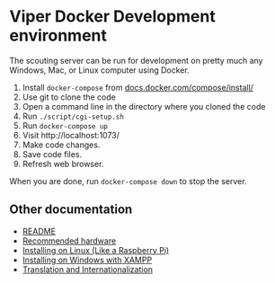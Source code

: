 # Viper Docker Development environment

The scouting server can be run for development on pretty much any Windows, Mac, or Linux computer using Docker.

1. Install `docker-compose` from [docs.docker.com/compose/install/](https://docs.docker.com/compose/install/)
1. Use git to clone the code
1. Open a command line in the directory where you cloned the code
1. Run `./script/cgi-setup.sh`
1. Run `docker-compose up`
1. Visit http://localhost:1073/
1. Make code changes.
1. Save code files.
1. Refresh web browser.

When you are done, run `docker-compose down` to stop the server.

## Other documentation

 - [README](../README.md)
 - [Recommended hardware](hardware.md)
 - [Installing on Linux (Like a Raspberry Pi)](linux-install.md)
 - [Installing on Windows with XAMPP](windows-install.md)
 - [Translation and Internationalization](translation.md)
